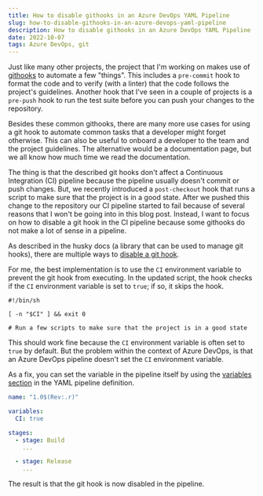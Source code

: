 ```yaml
---
title: How to disable githooks in an Azure DevOps YAML Pipeline
slug: how-to-disable-githooks-in-an-azure-devops-yaml-pipeline
description: How to disable githooks in an Azure DevOps YAML Pipeline
date: 2022-10-07
tags: Azure DevOps, git
---
```


Just like many other projects, the project that I'm working on makes use of [githooks](https://git-scm.com/docs/githooks) to automate a few "things".
This includes a `pre-commit` hook to format the code and to verify (with a linter) that the code follows the project's guidelines.
Another hook that I've seen in a couple of projects is a `pre-push` hook to run the test suite before you can push your changes to the repository.

Besides these common githooks, there are many more use cases for using a git hook to automate common tasks that a developer might forget otherwise.
This can also be useful to onboard a developer to the team and the project guidelines. The alternative would be a documentation page, but we all know how much time we read the documentation.

The thing is that the described git hooks don't affect a Continuous Integration (CI) pipeline because the pipeline usually doesn't commit or push changes.
But, we recently introduced a `post-checkout` hook that runs a script to make sure that the project is in a good state.
After we pushed this change to the repository our CI pipeline started to fail because of several reasons that I won't be going into in this blog post.
Instead, I want to focus on how to disable a git hook in the CI pipeline because some githooks do not make a lot of sense in a pipeline.

As described in the husky docs (a library that can be used to manage git hooks), there are multiple ways to [disable a git hook](https://typicode.github.io/husky/#/?id=disable-husky-in-cidockerprod).

For me, the best implementation is to use the `CI` environment variable to prevent the git hook from executing.
In the updated script, the hook checks if the `CI` environment variable is set to `true`; if so, it skips the hook.

```sh{3}:.githooks/post-checkout
#!/bin/sh

[ -n "$CI" ] && exit 0

# Run a few scripts to make sure that the project is in a good state
```

This should work fine because the `CI` environment variable is often set to `true` by default.
But the problem within the context of Azure DevOps, is that an Azure DevOps pipeline doesn't set the `CI` environment variable.

As a fix, you can set the variable in the pipeline itself by using the [variables section](https://learn.microsoft.com/en-us/azure/devops/pipelines/process/variables) in the YAML pipeline definition.

```yml{3-4}:azure-pipelines.yml
name: "1.0$(Rev:.r)"

variables:
  CI: true

stages:
  - stage: Build
    ...

  - stage: Release
    ...
```

The result is that the git hook is now disabled in the pipeline.
